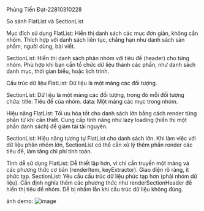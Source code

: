 Phùng Tiến Đạt-22810310228

So sánh FlatList và SectionList

Mục đích sử dụng
FlatList: Hiển thị danh sách các mục đơn giản, không cần nhóm. Thích hợp với danh sách liên tục, chẳng hạn như danh sách sản phẩm, người dùng, bài viết.

SectionList: Hiển thị danh sách phân nhóm với tiêu đề (header) cho từng nhóm. Phù hợp khi bạn cần tổ chức dữ liệu thành các phần, như danh sách danh mục, thời gian biểu, hoặc lịch trình.

Cấu trúc dữ liệu
FlatList: Dữ liệu là một mảng các đối tượng.

SectionList: Dữ liệu là một mảng các đối tượng, trong đó mỗi đối tượng chứa: title: Tiêu đề của nhóm. data: Một mảng các mục trong nhóm.

Hiệu năng
FlatList: Tối ưu hóa tốt cho danh sách lớn bằng cách render từng phần tử khi cần thiết. Cung cấp tính năng như lazy loading (hiển thị một phần danh sách) để giảm tải tài nguyên.

SectionList: Hiệu năng tương tự FlatList cho danh sách lớn. Khi làm việc với dữ liệu phân nhóm lớn, SectionList có thể cần xử lý thêm phần render các tiêu đề, làm tăng chi phí tính toán.

Tính dễ sử dụng
FlatList: Dễ thiết lập hơn, vì chỉ cần truyền một mảng và các phương thức cơ bản (renderItem, keyExtractor). Giao diện rõ ràng, ít phức tạp.
SectionList: Yêu cầu cấu trúc dữ liệu phức tạp hơn (phải nhóm dữ liệu). Cần định nghĩa thêm các phương thức như renderSectionHeader để hiển thị tiêu đề nhóm. Dễ bị nhầm lẫn khi cấu trúc dữ liệu không đúng.

ảnh demo:
![image](https://github.com/user-attachments/assets/98349a45-7142-4599-ac35-674c9cccf3be)



